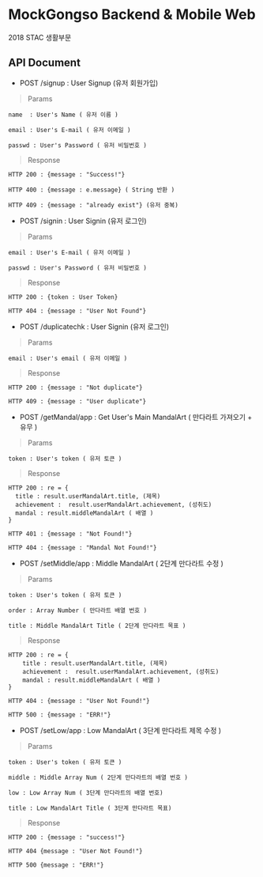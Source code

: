 # MockGongso Backend & Mobile Web
2018 STAC 생활부문

## API Document

* POST /signup : User Signup (유저 회원가입)

> Params

    name  : User's Name ( 유저 이름 )

    email : User's E-mail ( 유저 이메일 )

    passwd : User's Password ( 유저 비밀번호 )

> Response

    HTTP 200 : {message : "Success!"}

    HTTP 400 : {message : e.message} ( String 반환 )

    HTTP 409 : {message : "already exist"} (유저 중복)


* POST /signin : User Signin (유저 로그인)

> Params

    email : User's E-mail ( 유저 이메일 )

    passwd : User's Password ( 유저 비밀번호 )

> Response

    HTTP 200 : {token : User Token}

    HTTP 404 : {message : "User Not Found"}


* POST /duplicatechk : User Signin (유저 로그인)

> Params

    email : User's email ( 유저 이메일 )

> Response

    HTTP 200 : {message : "Not duplicate"}

    HTTP 409 : {message : "User duplicate"}

* POST /getMandal/app : Get User's Main MandalArt ( 만다라트 가져오기 + 유무 )

> Params

    token : User's token ( 유저 토큰 )

> Response

    HTTP 200 : re = {
      title : result.userMandalArt.title, (제목)
      achievement :  result.userMandalArt.achievement, (성취도)
      mandal : result.middleMandalArt ( 배열 )
    }

    HTTP 401 : {message : "Not Found!"}

    HTTP 404 : {message : "Mandal Not Found!"}

* POST /setMiddle/app : Middle MandalArt ( 2단계 만다라트 수정 )

> Params

    token : User's token ( 유저 토큰 )

    order : Array Number ( 만다라트 배열 번호 )

    title : Middle MandalArt Title ( 2단계 만다라트 목표 )

> Response

    HTTP 200 : re = {
        title : result.userMandalArt.title, (제목)
        achievement :  result.userMandalArt.achievement, (성취도)
        mandal : result.middleMandalArt ( 배열 )
    }

    HTTP 404 : {message : "User Not Found!"}

    HTTP 500 : {message : "ERR!"}

* POST /setLow/app : Low MandalArt ( 3단계 만다라트 제목 수정 )

> Params

    token : User's token ( 유저 토큰 )

    middle : Middle Array Num ( 2단계 만다라트의 배열 번호 )

    low : Low Array Num ( 3단계 만다라트의 배열 번호)

    title : Low MandalArt Title ( 3단계 만다라트 목표)

> Response

    HTTP 200 : {message : "success!"}

    HTTP 404 {message : "User Not Found!"}

    HTTP 500 {message : "ERR!"}
